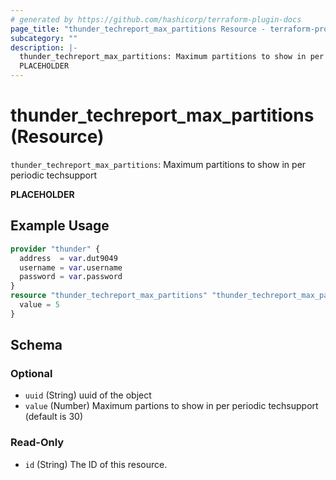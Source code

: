 ```yaml
---
# generated by https://github.com/hashicorp/terraform-plugin-docs
page_title: "thunder_techreport_max_partitions Resource - terraform-provider-thunder"
subcategory: ""
description: |-
  thunder_techreport_max_partitions: Maximum partitions to show in per periodic techsupport
  PLACEHOLDER
---
```


# thunder_techreport_max_partitions (Resource)

`thunder_techreport_max_partitions`: Maximum partitions to show in per periodic techsupport

__PLACEHOLDER__

## Example Usage

```terraform
provider "thunder" {
  address  = var.dut9049
  username = var.username
  password = var.password
}
resource "thunder_techreport_max_partitions" "thunder_techreport_max_partitions" {
  value = 5
}
```

<!-- schema generated by tfplugindocs -->
## Schema

### Optional

- `uuid` (String) uuid of the object
- `value` (Number) Maximum partions to show in per periodic techsupport (default is 30)

### Read-Only

- `id` (String) The ID of this resource.


